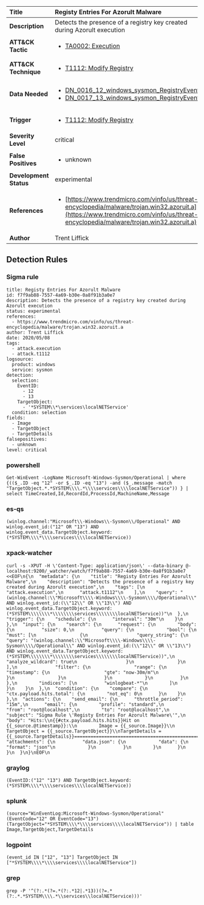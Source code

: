 | Title                    | Registy Entries For Azorult Malware       |
|:-------------------------|:------------------|
| **Description**          | Detects the presence of a registry key created during Azorult execution |
| **ATT&amp;CK Tactic**    |  <ul><li>[TA0002: Execution](https://attack.mitre.org/tactics/TA0002)</li></ul>  |
| **ATT&amp;CK Technique** | <ul><li>[T1112: Modify Registry](https://attack.mitre.org/techniques/T1112)</li></ul>  |
| **Data Needed**          | <ul><li>[DN_0016_12_windows_sysmon_RegistryEvent](../Data_Needed/DN_0016_12_windows_sysmon_RegistryEvent.md)</li><li>[DN_0017_13_windows_sysmon_RegistryEvent](../Data_Needed/DN_0017_13_windows_sysmon_RegistryEvent.md)</li></ul>  |
| **Trigger**              | <ul><li>[T1112: Modify Registry](../Triggers/T1112.md)</li></ul>  |
| **Severity Level**       | critical |
| **False Positives**      | <ul><li>unknown</li></ul>  |
| **Development Status**   | experimental |
| **References**           | <ul><li>[https://www.trendmicro.com/vinfo/us/threat-encyclopedia/malware/trojan.win32.azoruit.a](https://www.trendmicro.com/vinfo/us/threat-encyclopedia/malware/trojan.win32.azoruit.a)</li></ul>  |
| **Author**               | Trent Liffick |


## Detection Rules

### Sigma rule

```
title: Registy Entries For Azorult Malware
id: f7f9ab88-7557-4a69-b30e-0a8f91b3a0e7
description: Detects the presence of a registry key created during Azorult execution
status: experimental
references:
  - https://www.trendmicro.com/vinfo/us/threat-encyclopedia/malware/trojan.win32.azoruit.a
author: Trent Liffick
date: 2020/05/08
tags:
  - attack.execution
  - attack.t1112
logsource:
  product: windows
  service: sysmon
detection:
  selection:
    EventID:
      - 12
      - 13
    TargetObject:
      - '*SYSTEM\\*\services\localNETService'
  condition: selection
fields:
  - Image
  - TargetObject
  - TargetDetails
falsepositives:
  - unknown
level: critical

```





### powershell
    
```
Get-WinEvent -LogName Microsoft-Windows-Sysmon/Operational | where {(($_.ID -eq "12" -or $_.ID -eq "13") -and ($_.message -match "TargetObject.*.*SYSTEM\\\\.*\\\\services\\\\localNETService")) } | select TimeCreated,Id,RecordId,ProcessId,MachineName,Message
```


### es-qs
    
```
(winlog.channel:"Microsoft\\-Windows\\-Sysmon\\/Operational" AND winlog.event_id:("12" OR "13") AND winlog.event_data.TargetObject.keyword:(*SYSTEM\\\\*\\\\services\\\\localNETService))
```


### xpack-watcher
    
```
curl -s -XPUT -H \'Content-Type: application/json\' --data-binary @- localhost:9200/_watcher/watch/f7f9ab88-7557-4a69-b30e-0a8f91b3a0e7 <<EOF\n{\n  "metadata": {\n    "title": "Registy Entries For Azorult Malware",\n    "description": "Detects the presence of a registry key created during Azorult execution",\n    "tags": [\n      "attack.execution",\n      "attack.t1112"\n    ],\n    "query": "(winlog.channel:\\"Microsoft\\\\-Windows\\\\-Sysmon\\\\/Operational\\" AND winlog.event_id:(\\"12\\" OR \\"13\\") AND winlog.event_data.TargetObject.keyword:(*SYSTEM\\\\\\\\*\\\\\\\\services\\\\\\\\localNETService))"\n  },\n  "trigger": {\n    "schedule": {\n      "interval": "30m"\n    }\n  },\n  "input": {\n    "search": {\n      "request": {\n        "body": {\n          "size": 0,\n          "query": {\n            "bool": {\n              "must": [\n                {\n                  "query_string": {\n                    "query": "(winlog.channel:\\"Microsoft\\\\-Windows\\\\-Sysmon\\\\/Operational\\" AND winlog.event_id:(\\"12\\" OR \\"13\\") AND winlog.event_data.TargetObject.keyword:(*SYSTEM\\\\\\\\*\\\\\\\\services\\\\\\\\localNETService))",\n                    "analyze_wildcard": true\n                  }\n                }\n              ],\n              "filter": {\n                "range": {\n                  "timestamp": {\n                    "gte": "now-30m/m"\n                  }\n                }\n              }\n            }\n          }\n        },\n        "indices": [\n          "winlogbeat-*"\n        ]\n      }\n    }\n  },\n  "condition": {\n    "compare": {\n      "ctx.payload.hits.total": {\n        "not_eq": 0\n      }\n    }\n  },\n  "actions": {\n    "send_email": {\n      "throttle_period": "15m",\n      "email": {\n        "profile": "standard",\n        "from": "root@localhost",\n        "to": "root@localhost",\n        "subject": "Sigma Rule \'Registy Entries For Azorult Malware\'",\n        "body": "Hits:\\n{{#ctx.payload.hits.hits}}Hit on {{_source.@timestamp}}:\\n        Image = {{_source.Image}}\\n TargetObject = {{_source.TargetObject}}\\nTargetDetails = {{_source.TargetDetails}}================================================================================\\n{{/ctx.payload.hits.hits}}",\n        "attachments": {\n          "data.json": {\n            "data": {\n              "format": "json"\n            }\n          }\n        }\n      }\n    }\n  }\n}\nEOF\n
```


### graylog
    
```
(EventID:("12" "13") AND TargetObject.keyword:(*SYSTEM\\\\*\\\\services\\\\localNETService))
```


### splunk
    
```
(source="WinEventLog:Microsoft-Windows-Sysmon/Operational" (EventCode="12" OR EventCode="13") (TargetObject="*SYSTEM\\\\*\\\\services\\\\localNETService")) | table Image,TargetObject,TargetDetails
```


### logpoint
    
```
(event_id IN ["12", "13"] TargetObject IN ["*SYSTEM\\\\*\\\\services\\\\localNETService"])
```


### grep
    
```
grep -P '^(?:.*(?=.*(?:.*12|.*13))(?=.*(?:.*.*SYSTEM\\\\.*\\services\\localNETService)))'
```



